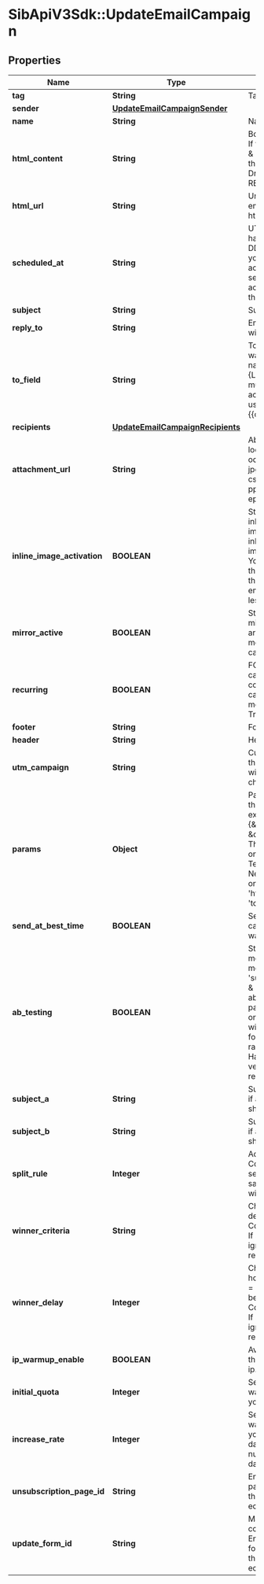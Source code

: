 # SibApiV3Sdk::UpdateEmailCampaign

## Properties
Name | Type | Description | Notes
------------ | ------------- | ------------- | -------------
**tag** | **String** | Tag of the campaign | [optional] 
**sender** | [**UpdateEmailCampaignSender**](UpdateEmailCampaignSender.md) |  | [optional] 
**name** | **String** | Name of the campaign | [optional] 
**html_content** | **String** | Body of the message (HTML version). If the campaign is designed using Drag &amp; Drop editor via HTML content, then the design page will not have Drag &amp; Drop editor access for that campaign. REQUIRED if htmlUrl is empty | [optional] 
**html_url** | **String** | Url which contents the body of the email message. REQUIRED if htmlContent is empty | [optional] 
**scheduled_at** | **String** | UTC date-time on which the campaign has to run (YYYY-MM-DDTHH:mm:ss.SSSZ). Prefer to pass your timezone in date-time format for accurate result. If sendAtBestTime is set to true, your campaign will be sent according to the date passed (ignoring the time part). | [optional] 
**subject** | **String** | Subject of the campaign | [optional] 
**reply_to** | **String** | Email on which campaign recipients will be able to reply to | [optional] 
**to_field** | **String** | To personalize the «To» Field. If you want to include the first name and last name of your recipient, add {FNAME} {LNAME}. These contact attributes must already exist in your Brevo account. If input parameter &#39;params&#39; used please use {{contact.FNAME}} {{contact.LNAME}} for personalization | [optional] 
**recipients** | [**UpdateEmailCampaignRecipients**](UpdateEmailCampaignRecipients.md) |  | [optional] 
**attachment_url** | **String** | Absolute url of the attachment (no local file). Extension allowed: xlsx, xls, ods, docx, docm, doc, csv, pdf, txt, gif, jpg, jpeg, png, tif, tiff, rtf, bmp, cgm, css, shtml, html, htm, zip, xml, ppt, pptx, tar, ez, ics, mobi, msg, pub and eps | [optional] 
**inline_image_activation** | **BOOLEAN** | Status of inline image. inlineImageActivation &#x3D; false means image can’t be embedded, &amp; inlineImageActivation &#x3D; true means image can be embedded, in the email. You cannot send a campaign of more than 4MB with images embedded in the email. Campaigns with the images embedded in the email must be sent to less than 5000 contacts. | [optional] [default to false]
**mirror_active** | **BOOLEAN** | Status of mirror links in campaign. mirrorActive &#x3D; false means mirror links are deactivated, &amp; mirrorActive &#x3D; true means mirror links are activated, in the campaign | [optional] 
**recurring** | **BOOLEAN** | FOR TRIGGER ONLY ! Type of trigger campaign.recurring &#x3D; false means contact can receive the same Trigger campaign only once, &amp; recurring &#x3D; true means contact can receive the same Trigger campaign several times | [optional] [default to false]
**footer** | **String** | Footer of the email campaign | [optional] 
**header** | **String** | Header of the email campaign | [optional] 
**utm_campaign** | **String** | Customize the utm_campaign value. If this field is empty, the campaign name will be used. Only alphanumeric characters and spaces are allowed | [optional] 
**params** | **Object** | Pass the set of attributes to customize the type &#39;classic&#39; campaign. For example, {\&quot;FNAME\&quot;:\&quot;Joe\&quot;, \&quot;LNAME\&quot;:\&quot;Doe\&quot;}. The &#39;params&#39; field will get updated, only if the campaign is in New Template Language, else ignored. The New Template Language is dependent on the values of &#39;subject&#39;, &#39;htmlContent/htmlUrl&#39;, &#39;sender.name&#39; &amp; &#39;toField&#39; | [optional] 
**send_at_best_time** | **BOOLEAN** | Set this to true if you want to send your campaign at best time. Note:- if true, warmup ip will be disabled. | [optional] 
**ab_testing** | **BOOLEAN** | Status of A/B Test. abTesting &#x3D; false means it is disabled, &amp; abTesting &#x3D; true means it is enabled. &#39;subjectA&#39;, &#39;subjectB&#39;, &#39;splitRule&#39;, &#39;winnerCriteria&#39; &amp; &#39;winnerDelay&#39; will be considered if abTesting is set to true. &#39;subject&#39; if passed is ignored.  Can be set to true only if &#39;sendAtBestTime&#39; is &#39;false&#39;. You will be able to set up two subject lines for your campaign and send them to a random sample of your total recipients. Half of the test group will receive version A, and the other half will receive version B | [optional] [default to false]
**subject_a** | **String** | Subject A of the campaign. Considered if abTesting &#x3D; true. subjectA &amp; subjectB should have unique value | [optional] 
**subject_b** | **String** | Subject B of the campaign. Considered if abTesting &#x3D; true. subjectA &amp; subjectB should have unique value | [optional] 
**split_rule** | **Integer** | Add the size of your test groups. Considered if abTesting &#x3D; true. We&#39;ll send version A and B to a random sample of recipients, and then the winning version to everyone else | [optional] 
**winner_criteria** | **String** | Choose the metrics that will determinate the winning version. Considered if &#39;splitRule&#39; &gt;&#x3D; 1 and &lt; 50. If splitRule &#x3D; 50, &#39;winnerCriteria&#39; is ignored if passed or alreday exist in record | [optional] 
**winner_delay** | **Integer** | Choose the duration of the test in hours. Maximum is 7 days, pass 24*7 &#x3D; 168 hours. The winning version will be sent at the end of the test. Considered if &#39;splitRule&#39; &gt;&#x3D; 1 and &lt; 50. If splitRule &#x3D; 50, &#39;winnerDelay&#39; is ignored if passed or alreday exist in record | [optional] 
**ip_warmup_enable** | **BOOLEAN** | Available for dedicated ip clients. Set this to true if you wish to warm up your ip. | [optional] [default to false]
**initial_quota** | **Integer** | Set an initial quota greater than 1 for warming up your ip. We recommend you set a value of 3000. | [optional] 
**increase_rate** | **Integer** | Set a percentage increase rate for warming up your ip. We recommend you set the increase rate to 30% per day. If you want to send the same number of emails every day, set the daily increase value to 0%. | [optional] 
**unsubscription_page_id** | **String** | Enter an unsubscription page id. The page id is a 24 digit alphanumeric id that can be found in the URL when editing the page. | [optional] 
**update_form_id** | **String** | Mandatory if templateId is used containing the {{ update_profile }} tag. Enter an update profile form id. The form id is a 24 digit alphanumeric id that can be found in the URL when editing the form. | [optional] 


